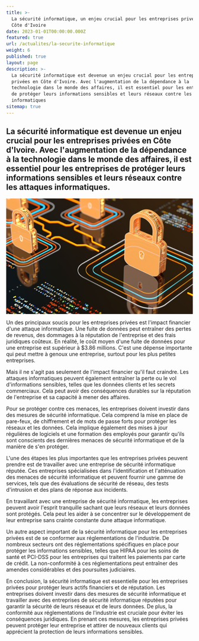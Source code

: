 ```yaml
---
title: >-
  La sécurité informatique, un enjeu crucial pour les entreprises privées en
  Côte d'Ivoire
date: 2023-01-01T00:00:00.000Z
featured: true
url: /actualites/la-securite-informatique
weight: 6
published: true
layout: page
description: >-
  La sécurité informatique est devenue un enjeu crucial pour les entreprises
  privées en Côte d'Ivoire. Avec l'augmentation de la dépendance à la
  technologie dans le monde des affaires, il est essentiel pour les entreprises
  de protéger leurs informations sensibles et leurs réseaux contre les attaques
  informatiques
sitemap: true
---
```

## La sécurité informatique est devenue un enjeu crucial pour les entreprises privées en Côte d'Ivoire. Avec l'augmentation de la dépendance à la technologie dans le monde des affaires, il est essentiel pour les entreprises de protéger leurs informations sensibles et leurs réseaux contre les attaques informatiques.

<p align="center">
  <img align="center" src="/images/iStock-1317027317-580x358.jpg" alt="Cyber Security BAEJI">
</p>

Un des principaux soucis pour les entreprises privées est l'impact financier d'une attaque informatique. Une fuite de données peut entraîner des pertes de revenus, des dommages à la réputation de l'entreprise et des frais juridiques coûteux. En réalité, le coût moyen d'une fuite de données pour une entreprise est supérieur à $3.86 millions. C'est une dépense importante qui peut mettre à genoux une entreprise, surtout pour les plus petites entreprises.

Mais il ne s'agit pas seulement de l'impact financier qu'il faut craindre. Les attaques informatiques peuvent également entraîner la perte ou le vol d'informations sensibles, telles que les données clients et les secrets commerciaux. Cela peut avoir des conséquences durables sur la réputation de l'entreprise et sa capacité à mener des affaires.

Pour se protéger contre ces menaces, les entreprises doivent investir dans des mesures de sécurité informatique. Cela comprend la mise en place de pare-feux, de chiffrement et de mots de passe forts pour protéger les réseaux et les données. Cela implique également des mises à jour régulières de logiciels et une formation des employés pour garantir qu'ils sont conscients des dernières menaces de sécurité informatique et de la manière de s'en protéger.

L'une des étapes les plus importantes que les entreprises privées peuvent prendre est de travailler avec une entreprise de sécurité informatique réputée. Ces entreprises spécialisées dans l'identification et l'atténuation des menaces de sécurité informatique et peuvent fournir une gamme de services, tels que des évaluations de sécurité de réseau, des tests d'intrusion et des plans de réponse aux incidents.

En travaillant avec une entreprise de sécurité informatique, les entreprises peuvent avoir l'esprit tranquille sachant que leurs réseaux et leurs données sont protégés. Cela peut les aider à se concentrer sur le développement de leur entreprise sans crainte constante dune attaque informatique.

Un autre aspect important de la sécurité informatique pour les entreprises privées est de se conformer aux réglementations de l'industrie. De nombreux secteurs ont des réglementations spécifiques en place pour protéger les informations sensibles, telles que HIPAA pour les soins de santé et PCI-DSS pour les entreprises qui traitent les paiements par carte de crédit. La non-conformité à ces réglementations peut entraîner des amendes considérables et des poursuites judiciaires.

En conclusion, la sécurité informatique est essentielle pour les entreprises privées pour protéger leurs actifs financiers et de réputation. Les entreprises doivent investir dans des mesures de sécurité informatique et travailler avec des entreprises de sécurité informatique réputées pour garantir la sécurité de leurs réseaux et de leurs données. De plus, la conformité aux réglementations de l'industrie est cruciale pour éviter les conséquences juridiques. En prenant ces mesures, les entreprises privées peuvent protéger leur entreprise et attirer de nouveaux clients qui apprécient la protection de leurs informations sensibles.
